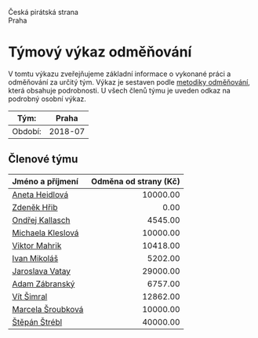 Česká pirátská strana  
Praha

Týmový výkaz odměňování
===========================

V tomtu výkazu zveřejňujeme základní informace o vykonané práci a odměňování
za určitý tým. Výkaz je sestaven podle [metodiky odměňování][metodika],
která obsahuje podrobnosti. U všech členů týmu je uveden odkaz na podrobný osobní výkaz.

Tým:                     | Praha
-----------------------  | --------------------
Období:                  | 2018-07

Členové týmu
--------------

| Jméno a příjmení                        |   Odměna od strany (Kč) |
|:----------------------------------------|------------------------:|
| [Aneta Heidlová](aneta-heidlova/)       |                10000.00 |
| [Zdeněk Hřib](zdenek-hrib/)             |                    0.00 |
| [Ondřej Kallasch](ondrej-kallasch/)     |                 4545.00 |
| [Michaela Kleslová](michaela-kleslova/) |                10000.00 |
| [Viktor Mahrik](viktor-mahrik/)         |                10418.00 |
| [Ivan Mikoláš](ivan-mikolas/)           |                 5202.00 |
| [Jaroslava Vatay](jaroslava-vatay/)     |                29000.00 |
| [Adam Zábranský](adam-zabransky/)       |                 6757.00 |
| [Vít Šimral](vit-simral/)               |                12862.00 |
| [Marcela Šroubková](marcela-sroubkova/) |                10000.00 |
| [Štěpán Štrébl](stepan-strebl/)         |                40000.00 |


[metodika]: https://redmine.pirati.cz/projects/po/wiki/Odmenovani
